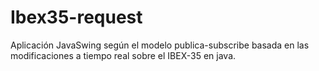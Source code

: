 # Ibex35-request
Aplicación JavaSwing según el modelo publica-subscribe basada en las modificaciones a tiempo real sobre el IBEX-35 en java.
